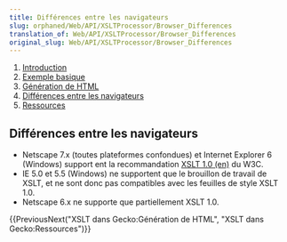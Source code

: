```yaml
---
title: Différences entre les navigateurs
slug: orphaned/Web/API/XSLTProcessor/Browser_Differences
translation_of: Web/API/XSLTProcessor/Browser_Differences
original_slug: Web/API/XSLTProcessor/Browser_Differences
---
```


1. [Introduction](/fr/docs/XSLT_dans_Gecko)
2. [Exemple basique](/fr/docs/XSLT_dans_Gecko/Exemple_basique)
3. [Génération de HTML](/fr/docs/XSLT_dans_Gecko/G%c3%a9n%c3%a9ration_de_HTML)
4. [Différences entre les navigateurs](/fr/docs/XSLT_dans_Gecko/Diff%c3%a9rences_entre_les_navigateurs)
5. [Ressources](/fr/docs/XSLT_dans_Gecko/Ressources)

## Différences entre les navigateurs

- Netscape 7.x (toutes plateformes confondues) et Internet Explorer 6 (Windows) support ent la recommandation [XSLT 1.0 (en)](http://www.w3.org/TR/xslt) du W3C.
- IE 5.0 et 5.5 (Windows) ne supportent que le brouillon de travail de XSLT, et ne sont donc pas compatibles avec les feuilles de style XSLT 1.0.
- Netscape 6.x ne supporte que partiellement XSLT 1.0.

{{PreviousNext("XSLT dans Gecko:Génération de HTML", "XSLT dans Gecko:Ressources")}}
